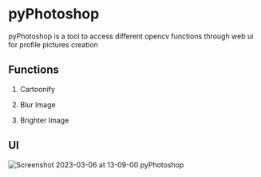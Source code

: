 # pyPhotoshop
pyPhotoshop is a tool to access different opencv functions through web ui for profile pictures creation

## Functions
1. Cartoonify

2. Blur Image

3. Brighter Image

## UI
![Screenshot 2023-03-06 at 13-09-00 pyPhotoshop](https://user-images.githubusercontent.com/79148563/223198610-c485a660-7112-44b5-be64-baf171210d48.png)
